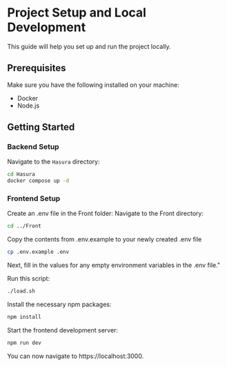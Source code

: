 # Project Setup and Local Development

This guide will help you set up and run the project locally.

## Prerequisites

Make sure you have the following installed on your machine:
- Docker
- Node.js

## Getting Started

### Backend Setup

Navigate to the `Hasura` directory:
```sh
cd Hasura
docker compose up -d
```

### Frontend Setup

Create an .env file in the Front folder:
Navigate to the Front directory:

 ```sh
cd ../Front
```

Copy the contents from .env.example to your newly created .env file

 ```sh
cp .env.example .env
```
Next, fill in the values for any empty environment variables in the .env file."

Run this script:
 ```sh
./load.sh
```

Install the necessary npm packages:

 ```sh
npm install
```

Start the frontend development server:
 ```sh
 npm run dev
```

You can now navigate to https://localhost:3000.
